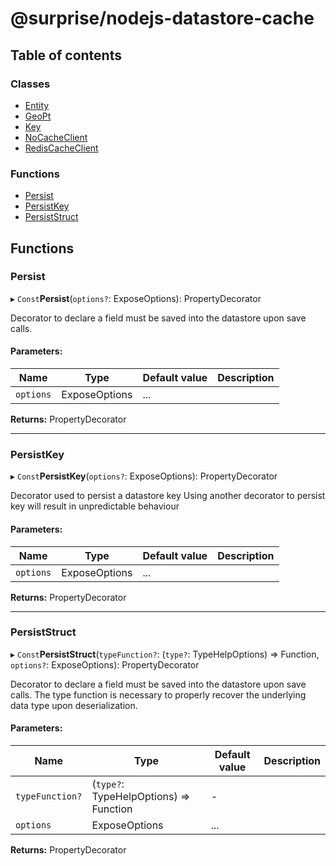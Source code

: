 # @surprise/nodejs-datastore-cache

## Table of contents

### Classes

- [Entity](classes/entity.md)
- [GeoPt](classes/geopt.md)
- [Key](classes/key.md)
- [NoCacheClient](classes/nocacheclient.md)
- [RedisCacheClient](classes/rediscacheclient.md)

### Functions

- [Persist](README.md#persist)
- [PersistKey](README.md#persistkey)
- [PersistStruct](README.md#persiststruct)

## Functions

### Persist

▸ `Const`**Persist**(`options?`: ExposeOptions): PropertyDecorator

Decorator to declare a field must be saved into the datastore upon save calls.

#### Parameters:

Name | Type | Default value | Description |
------ | ------ | ------ | ------ |
`options` | ExposeOptions | ... |     |

**Returns:** PropertyDecorator

___

### PersistKey

▸ `Const`**PersistKey**(`options?`: ExposeOptions): PropertyDecorator

Decorator used to persist a datastore key
Using another decorator to persist key will result in unpredictable behaviour

#### Parameters:

Name | Type | Default value | Description |
------ | ------ | ------ | ------ |
`options` | ExposeOptions | ... |     |

**Returns:** PropertyDecorator

___

### PersistStruct

▸ `Const`**PersistStruct**(`typeFunction?`: (`type?`: TypeHelpOptions) => Function, `options?`: ExposeOptions): PropertyDecorator

Decorator to declare a field must be saved into the datastore upon save calls.
The type function is necessary to properly recover the underlying data type upon deserialization.

#### Parameters:

Name | Type | Default value | Description |
------ | ------ | ------ | ------ |
`typeFunction?` | (`type?`: TypeHelpOptions) => Function | - |  |
`options` | ExposeOptions | ... |     |

**Returns:** PropertyDecorator
